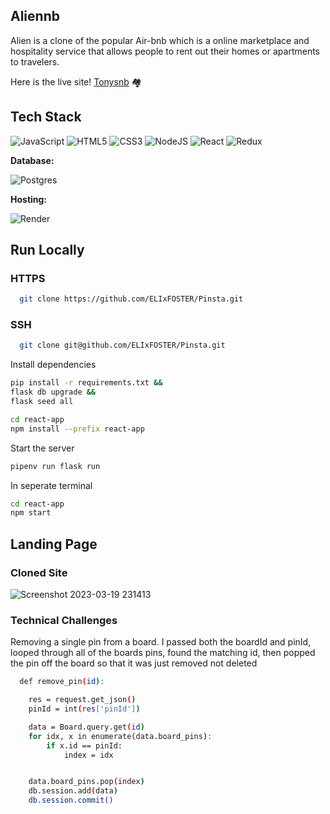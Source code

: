 ## Aliennb

Alien is a clone of the popular Air-bnb which is a online marketplace and hospitality service that allows people to rent out their homes or apartments to travelers.

Here is the live site! <a href="https://tonys-air-bnb.onrender.com">Tonysnb</a> 🏘️

## Tech Stack
![JavaScript](https://img.shields.io/badge/javascript-%23323330.svg?style=for-the-badge&logo=javascript&logoColor=%23F7DF1E) ![HTML5](https://img.shields.io/badge/html5-%23E34F26.svg?style=for-the-badge&logo=html5&logoColor=white) ![CSS3](https://img.shields.io/badge/css3-%231572B6.svg?style=for-the-badge&logo=css3&logoColor=white) ![NodeJS](https://img.shields.io/badge/node.js-6DA55F?style=for-the-badge&logo=node.js&logoColor=white) ![React](https://img.shields.io/badge/react-%2320232a.svg?style=for-the-badge&logo=react&logoColor=%2361DAFB) ![Redux](https://img.shields.io/badge/redux-%23593d88.svg?style=for-the-badge&logo=redux&logoColor=white)

**Database:**

![Postgres](https://img.shields.io/badge/postgres-%23316192.svg?style=for-the-badge&logo=postgresql&logoColor=white)

**Hosting:**

![Render](https://img.shields.io/badge/Render-informational?style=for-the-badge&logo=render&logoColor=%5bdec3)

## Run Locally
### HTTPS
```bash
  git clone https://github.com/ELIxFOSTER/Pinsta.git
```

### SSH
```bash
  git clone git@github.com/ELIxFOSTER/Pinsta.git
```

Install dependencies

```bash
pip install -r requirements.txt &&
flask db upgrade &&
flask seed all
```

```bash
cd react-app
npm install --prefix react-app 
```

Start the server

```bash
pipenv run flask run
```

In seperate terminal

```bash
cd react-app
npm start
```

## Landing Page

### Cloned Site
![Screenshot 2023-03-19 231413](https://user-images.githubusercontent.com/107530902/226262446-14b545d8-bb77-4182-ad1b-8feba4d4498d.png)

### Technical Challenges

Removing a single pin from a board. I passed both the boardId and pinId, looped through all of the boards pins, found the matching id, then popped the pin off the board so that it was just removed not deleted

```bash
  def remove_pin(id):

    res = request.get_json()
    pinId = int(res['pinId'])

    data = Board.query.get(id)
    for idx, x in enumerate(data.board_pins):
        if x.id == pinId:
            index = idx


    data.board_pins.pop(index)
    db.session.add(data)
    db.session.commit()

```
